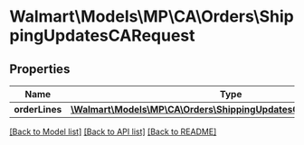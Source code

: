 # Walmart\Models\MP\CA\Orders\ShippingUpdatesCARequest

## Properties

Name | Type | Description | Notes
------------ | ------------- | ------------- | -------------
**orderLines** | [**\Walmart\Models\MP\CA\Orders\ShippingUpdatesCARequestOrderLines**](ShippingUpdatesCARequestOrderLines.md) |  |


[[Back to Model list]](./) [[Back to API list]](../../../../../README.md#supported-apis) [[Back to README]](../../../../../README.md)
